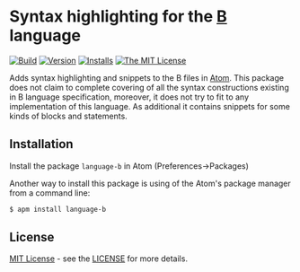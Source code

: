 # Syntax highlighting for the [B](https://en.wikipedia.org/wiki/B_(programming_language)) language

[![Build](https://github.com/baleyko/atom-language-b/workflows/Check/badge.svg)](https://github.com/baleyko/atom-language-b/actions?query=workflow%3ACheck) [![Version](https://img.shields.io/apm/v/language-b)](https://atom.io/packages/teletype) [![Installs](https://img.shields.io/apm/dm/language-b)](https://atom.io/packages/teletype) [![The MIT License](https://img.shields.io/badge/license-MIT-orange.svg)](http://opensource.org/licenses/MIT)

Adds syntax highlighting and snippets to the B files in [Atom](http://atom.io/).
This package does not claim to complete covering of all the syntax constructions existing in B language specification, moreover, it does not try to fit to any implementation of this language. As additional it contains snippets for some kinds of blocks and statements.

## Installation

Install the package `language-b` in Atom (Preferences->Packages)

Another way to install this package is using of the Atom's package manager from a command line:

```bash
$ apm install language-b
```

## License

[MIT License](https://opensource.org/licenses/MIT) - see the [LICENSE](https://github.com/baleyko/atom-language-b/blob/master/LICENSE.md) for more details.
